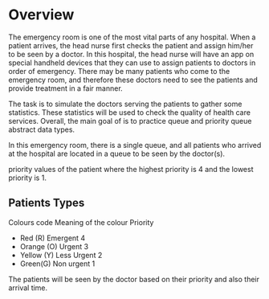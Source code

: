 # Overview

The emergency room is one of the most vital parts of any hospital. When a patient arrives, the head 
nurse first checks the patient and assign him/her to be seen by a doctor. In this hospital, the head 
nurse will have an app on special handheld devices that they can use to assign patients to doctors 
in order of emergency. There may be many patients who come to the emergency room, and 
therefore these doctors need to see the patients and provide treatment in a fair manner.

The task is to simulate the doctors serving the patients to gather some statistics. 
These statistics will be used to check the quality of health care services. Overall, the main goal of 
is to practice queue and priority queue abstract data types.

In this emergency room, there is a single queue, and all patients who arrived at the hospital are 
located in a queue to be seen by the doctor(s).

priority values of the patient where the highest priority is 4 and the lowest priority is 1.

## Patients Types
Colours code Meaning of the colour Priority
* Red (R) Emergent 4
* Orange (O) Urgent 3
* Yellow (Y) Less Urgent 2
* Green(G) Non urgent 1

The patients will be seen by the doctor based on their priority and also their arrival time. 
